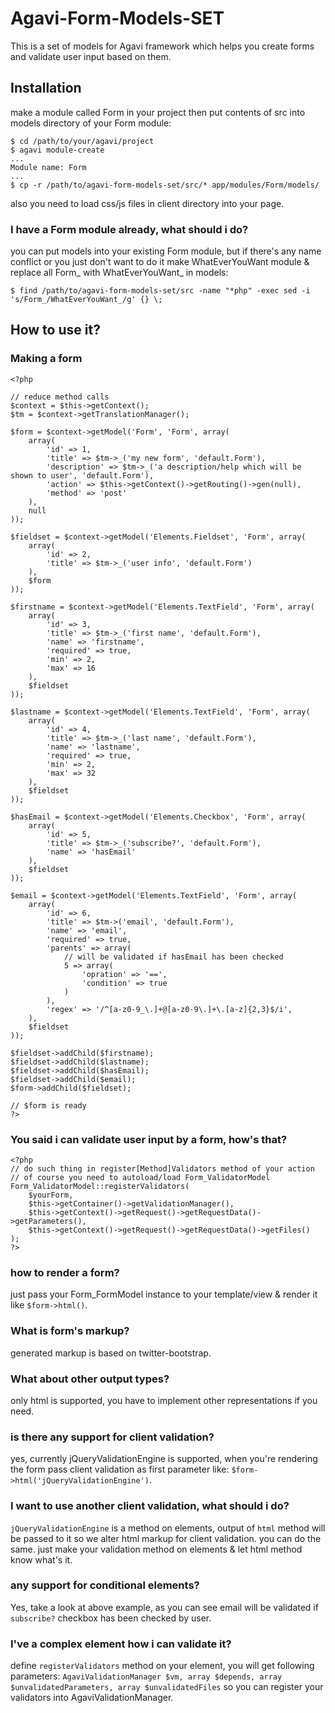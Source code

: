Agavi-Form-Models-SET
====================

This is a set of models for Agavi framework which helps you create forms and validate user input based on them.

Installation
------------

make a module called Form in your project then put contents of src into models directory of your Form module:

	$ cd /path/to/your/agavi/project
	$ agavi module-create
	...
	Module name: Form
	...
	$ cp -r /path/to/agavi-form-models-set/src/* app/modules/Form/models/

also you need to load css/js files in client directory into your page.

### I have a Form module already, what should i do?

you can put models into your existing Form module, but if there's any name conflict or you just don't want to do it make WhatEverYouWant module & replace all Form_ with WhatEverYouWant_ in models:

	$ find /path/to/agavi-form-models-set/src -name "*php" -exec sed -i 's/Form_/WhatEverYouWant_/g' {} \;


How to use it?
--------------

### Making a form

	<?php

	// reduce method calls
	$context = $this->getContext();
	$tm = $context->getTranslationManager();

	$form = $context->getModel('Form', 'Form', array(
		array(
			'id' => 1,
			'title' => $tm->_('my new form', 'default.Form'),
			'description' => $tm->_('a description/help which will be shown to user', 'default.Form'),
			'action' => $this->getContext()->getRouting()->gen(null),
			'method' => 'post'
		),
		null
	));

	$fieldset = $context->getModel('Elements.Fieldset', 'Form', array(
		array(
			'id' => 2,
			'title' => $tm->_('user info', 'default.Form')
		),
		$form
	));

	$firstname = $context->getModel('Elements.TextField', 'Form', array(
		array(
			'id' => 3,
			'title' => $tm->_('first name', 'default.Form'),
			'name' => 'firstname',
			'required' => true,
			'min' => 2,
			'max' => 16
		),
		$fieldset
	));

	$lastname = $context->getModel('Elements.TextField', 'Form', array(
		array(
			'id' => 4,
			'title' => $tm->_('last name', 'default.Form'),
			'name' => 'lastname',
			'required' => true,
			'min' => 2,
			'max' => 32
		),
		$fieldset
	));

	$hasEmail = $context->getModel('Elements.Checkbox', 'Form', array(
		array(
			'id' => 5,
			'title' => $tm->_('subscribe?', 'default.Form'),
			'name' => 'hasEmail'
		),
		$fieldset
	));

	$email = $context->getModel('Elements.TextField', 'Form', array(
		array(
			'id' => 6,
			'title' => $tm->('email', 'default.Form'),
			'name' => 'email',
			'required' => true,
			'parents' => array(
				// will be validated if hasEmail has been checked
				5 => array(
					'opration' => '==',
					'condition' => true
				)
			),
			'regex' => '/^[a-z0-9_\.]+@[a-z0-9\.]+\.[a-z]{2,3}$/i',
		),
		$fieldset
	));

	$fieldset->addChild($firstname);
	$fieldset->addChild($lastname);
	$fieldset->addChild($hasEmail);
	$fieldset->addChild($email);
	$form->addChild($fieldset);

	// $form is ready
	?>

### You said i can validate user input by a form, how's that?

	<?php
	// do such thing in register[Method]Validators method of your action
	// of course you need to autoload/load Form_ValidatorModel
	Form_ValidatorModel::registerValidators(
		$yourForm,
		$this->getContainer()->getValidationManager(),
		$this->getContext()->getRequest()->getRequestData()->getParameters(),
		$this->getContext()->getRequest()->getRequestData()->getFiles()
	);
	?>

### how to render a form?
just pass your Form_FormModel instance to your template/view & render it like `$form->html()`.

### What is form's markup?
generated markup is based on twitter-bootstrap.

### What about other output types?
only html is supported, you have to implement other representations if you need.

### is there any support for client validation?
yes, currently jQueryValidationEngine is supported, when you're rendering the form pass client validation as first parameter like: `$form->html('jQueryValidationEngine')`.

### I want to use another client validation, what should i do?
`jQueryValidationEngine` is a method on elements, output of `html` method will be passed to it so we alter html markup for client validation. you can do the same. just make your validation method on elements & let html method know what's it.

### any support for conditional elements?
Yes, take a look at above example, as you can see email will be validated if `subscribe?` checkbox has been checked by user.

### I've a complex element how i can validate it?
define `registerValidators` method on your element, you will get following parameters: `AgaviValidationManager $vm, array $depends, array $unvalidatedParameters, array $unvalidatedFiles` so you can register your validators into AgaviValidationManager.

